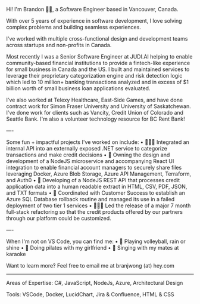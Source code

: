 Hi! I'm Brandon 👋🏼, a Software Engineer based in Vancouver, Canada.

With over 5 years of experience in software development, I love solving complex problems and building seamless experiences. 

I've worked with multiple cross-functional design and development teams across startups and non-profits in Canada.

Most recently I was a Senior Software Engineer at JUDI.AI helping to enable community-based financial institutions to provide a fintech-like experience for small business in Canada and the US. I built and maintained services to leverage their proprietary categorization engine and risk detection logic which led to 10 million+ banking transactions analyzed and in excess of $1 billion worth of small business loan applications evaluated.

I've also worked at Telexy Healthcare, East-Side Games, and have done contract work for Simon Fraser University and University of Saskatchewan. I've done work for clients such as Vancity, Credit Union of Colorado and Seattle Bank. I'm also a volunteer technology resource for BC Rent Bank!

—-

Some fun + impactful projects I've worked on include: 
• 🏃🏻‍♀️ Integrated an internal API into an externally exposed .NET service to categorize transactions
and make credit decisions
• 📁 Owning the design and development of a NodeJS microservice and accompanying React UI integration to enable financial account managers to securely share files leveraging Docker, Azure Blob Storage, Azure API Management, Terraform, and Auth0
• 📝 Developing of a NodeJS REST API that processes credit application data into a human readable extract in HTML, CSV, PDF, JSON, and TXT formats
• 🔁 Coordinated with Customer Success to establish an Azure SQL Database rollback routine and managed its use in a failed deployment of two tier 1 services
• 🏃🏻‍♀️ Led the release of a major 7 month full-stack refactoring so that the credit products offered by our partners through our platform could be customized.

—-

When I'm not on VS Code, you can find me: 
• 🏐 Playing volleyball, rain or shine
• 💪 Doing pilates with my girlfriend
• 🎤 Singing with my mates at karaoke

Want to learn more? Feel free to email me at branjwong (at) hey.com

---

Areas of Expertise: C#, JavaScript, NodeJs, Azure, Architectural Design

Tools: VSCode, Docker, LucidChart, Jira & Confluence, HTML & CSS

